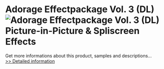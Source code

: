 # Adorage Effectpackage Vol. 3 (DL)<br />![Adorage Effectpackage Vol. 3 (DL)](https://mycommerce.akamaized.net/api/pimages/P300428565/BIG/300428565.JPG)<br />Picture-in-Picture & Spliscreen Effects
 Get more informations about this product, samples and descriptions...<br />[>> Detailed information](https://secure.element5.com/esales/product.html?productid=300428565&affiliateid=200057808)